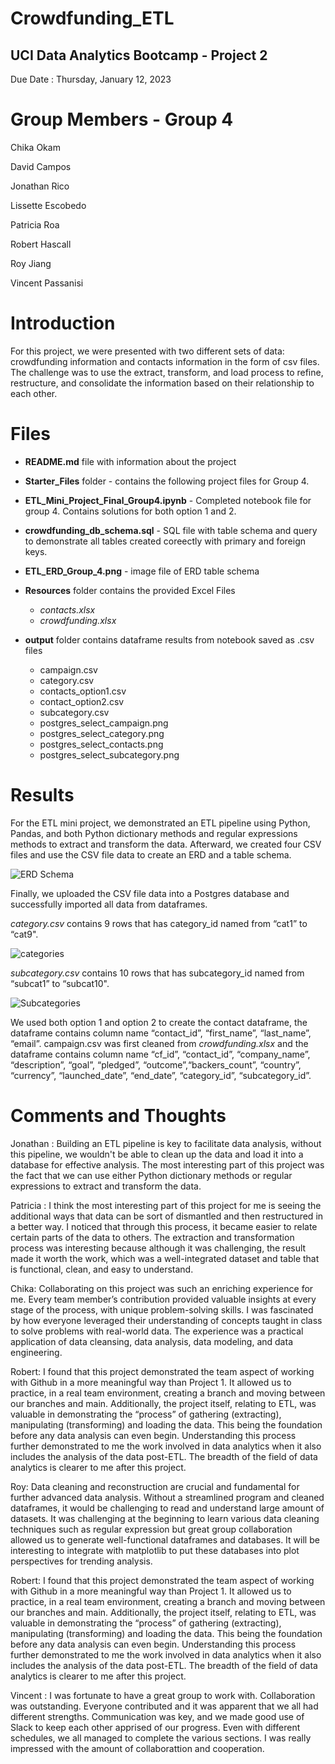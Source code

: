 # Crowdfunding_ETL

## UCI Data Analytics Bootcamp - Project 2

Due Date : Thursday, January 12, 2023

# **Group Members** - Group 4

Chika Okam

David Campos

Jonathan Rico

Lissette Escobedo

Patricia Roa

Robert Hascall

Roy Jiang

Vincent Passanisi


# **Introduction**

For this project, we were presented with two different sets of data: crowdfunding information and contacts information in the form of csv files.
The challenge was to use the extract, transform, and load process to refine, restructure, and consolidate the information based on their relationship to each other.

# **Files**

* **README.md** file with information about the project
* **Starter_Files** folder - contains the following project files for Group 4.

* **ETL_Mini_Project_Final_Group4.ipynb** - Completed notebook file for group 4. Contains solutions for both option 1 and 2.
* **crowdfunding_db_schema.sql** - SQL file with table schema and query to demonstrate all tables created coreectly with primary and foreign keys.
* **ETL_ERD_Group_4.png** - image file of ERD table schema
* **Resources** folder contains the provided Excel Files
    * *contacts.xlsx*
    * *crowdfunding.xlsx*
* **output** folder contains dataframe results from notebook saved as .csv files
    * campaign.csv
    * category.csv
    * contacts_option1.csv
    * contact_option2.csv
    * subcategory.csv
    * postgres_select_campaign.png
    * postgres_select_category.png
    * postgres_select_contacts.png
    * postgres_select_subcategory.png

# **Results**

For the ETL mini project, we demonstrated an ETL pipeline using Python, Pandas, and both Python dictionary methods and regular expressions methods to extract and transform the data.
Afterward, we created four CSV files and use the CSV file data to create an ERD and a table schema.

![ERD Schema](Starter_Files/ETL_ERD_Group_4.png)

Finally, we uploaded the CSV file data into a Postgres database and successfully imported all data from dataframes.

*category.csv* contains 9 rows that has category_id named from “cat1” to “cat9".

![categories](Starter_Files/output/category.png)

*subcategory.csv* contains 10 rows that has subcategory_id named from “subcat1” to “subcat10".

![Subcategories](Starter_Files/output/subcat_results.png)

We used both option 1 and option 2 to create the contact dataframe, the dataframe contains column name “contact_id”, “first_name”, “last_name”, “email”.
campaign.csv was first cleaned from *crowdfunding.xlsx* and the dataframe contains column name “cf_id”, “contact_id”, “company_name”, “description”, “goal”, “pledged”, “outcome”,“backers_count”, “country”, “currency”, “launched_date”, “end_date”, “category_id”, “subcategory_id”.

# **Comments and Thoughts**

Jonathan : Building an ETL pipeline is key to facilitate data analysis, without this pipeline, we wouldn't be able to clean up the data and load it into a database for effective analysis. The most interesting part of this project was the fact that we can use either Python dictionary methods or regular expressions to extract and transform the data.

Patricia : I think the most interesting part of this project for me is seeing the additional ways that data can be sort of dismantled and then restructured in a better way. I noticed that through this process, it became easier to relate certain parts of the data to others. The extraction and transformation process was interesting because although it was challenging, the result made it worth the work, which was a well-integrated dataset and table that is functional, clean, and easy to understand.

Chika: Collaborating on this project was such an enriching experience for me. Every team member’s contribution provided valuable insights at every stage of the process, with unique problem-solving skills. I was fascinated by how everyone leveraged their understanding of concepts taught in class to solve problems with real-world data. The experience was a practical application of data cleansing, data analysis, data modeling, and data engineering.

Robert: I found that this project demonstrated the team aspect of working with Github in a more meaningful way than Project 1. It allowed us to practice, in a real team environment, creating a branch and moving between our branches and main. Additionally, the project itself, relating to ETL, was valuable in demonstrating the “process” of gathering (extracting), manipulating (transforming) and loading the data. This being the foundation before any data analysis can even begin. Understanding this process further demonstrated to me the work involved in data analytics when it also includes the analysis of the data post-ETL. The breadth of the field of data analytics is clearer to me after this project.

Roy: Data cleaning and reconstruction are crucial and fundamental for further advanced data analysis. Without a streamlined program and cleaned dataframes, it would be challenging to read and understand large amount of datasets. It was challenging at the beginning to learn various data cleaning techniques such as regular expression but great group collaboration allowed us to generate well-functional dataframes and databases. It will be interesting to integrate with matplotlib to put these databases into plot perspectives for trending analysis.

Robert: I found that this project demonstrated the team aspect of working with Github in a more meaningful way than Project 1. It allowed us to practice, in a real team environment, creating a branch and moving between our branches and main. Additionally, the project itself, relating to ETL, was valuable in demonstrating the “process” of gathering (extracting), manipulating (transforming) and loading the data. This being the foundation before any data analysis can even begin. Understanding this process further demonstrated to me the work involved in data analytics when it also includes the analysis of the data post-ETL. The breadth of the field of data analytics is clearer to me after this project.

Vincent : I was fortunate to have a great group to work with. Collaboration was outstanding. Everyone contributed and it was apparent that we all had different strengths. Communication was key, and we made good use of Slack to keep each other apprised of our progress. Even with different schedules, we all managed to complete the various sections. I was really impressed with the amount of collaborattion and cooperation.

